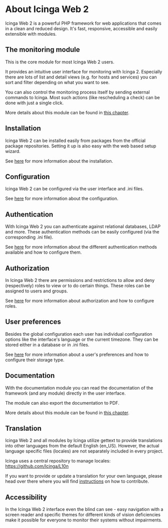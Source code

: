 # About Icinga Web 2 <a id="about"></a>

Icinga Web 2 is a powerful PHP framework for web applications that comes in a clean and reduced design.
It's fast, responsive, accessible and easily extensible with modules.

## The monitoring module <a id="about-monitoring"></a>

This is the core module for most Icinga Web 2 users.

It provides an intuitive user interface for monitoring with Icinga 2.
Especially there are lots of list and detail views (e.g. for hosts and services)
you can sort and filter depending on what you want to see.

You can also control the monitoring process itself by sending external commands to Icinga.
Most such actions (like rescheduling a check) can be done with just a single click.

More details about this module can be found in [this chapter](../modules/monitoring/doc/01-About.md#monitoring-module-about).

## Installation <a id="about-installation"></a>

Icinga Web 2 can be installed easily from packages from the official package repositories.
Setting it up is also easy with the web based setup wizard.

See [here](02-Installation.md#installation) for more information about the installation.

## Configuration <a id="about-configuration"></a>

Icinga Web 2 can be configured via the user interface and .ini files.

See [here](03-Configuration.md#configuration) for more information about the configuration.

## Authentication <a id="about-authentication"></a>

With Icinga Web 2 you can authenticate against relational databases, LDAP and more.
These authentication methods can be easily configured (via the corresponding .ini file).

See [here](05-Authentication.md#authentication) for more information about
the different authentication methods available and how to configure them.

## Authorization <a id="about-authorization"></a>

In Icinga Web 2 there are permissions and restrictions to allow and deny (respectively)
roles to view or to do certain things.
These roles can be assigned to users and groups.

See [here](06-Security.md#security) for more information about authorization
and how to configure roles.

## User preferences <a id="about-preferences"></a>

Besides the global configuration each user has individual configuration options
like the interface's language or the current timezone.
They can be stored either in a database or in .ini files.

See [here](07-Preferences.md#preferences) for more information about a user's preferences
and how to configure their storage type.

## Documentation <a id="about-documentation"></a>

With the documentation module you can read the documentation of the framework (and any module) directly in the user interface.

The module can also export the documentation to PDF.

More details about this module can be found in [this chapter](../modules/doc/doc/01-About.md#doc-module-about).

## Translation <a id="about-translation"></a>

Icinga Web 2 and all modules by Icinga utilize gettext to provide translations into other languages from the default
English (en_US). However, the actual language specific files (locales) are not separately included in every project.

Icinga uses a central repository to manage locales: https://github.com/Icinga/L10n

If you want to provide or update a translation for your own language, please head over there where you will find
[instructions](https://github.com/Icinga/L10n/blob/master/CONTRIBUTING.md) on how to contribute.

## Accessibility <a id="about-accessibility"></a>

In the Icinga Web 2 interface even the blind can see - 
easy navigation with a screen reader and specific themes for different kinds of vision deficiencies
make it possible for everyone to monitor their systems without impairments.
